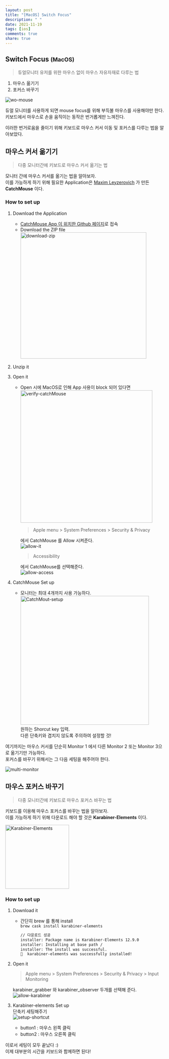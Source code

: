 ```yaml
---
layout: post
title: "[MacOS] Switch Focus"
description: " "
date: 2021-11-19
tags: [ios]
comments: true
share: true
---
```


## Switch Focus <small>(MacOS)</small>
> 듀얼모니터 유저를 위한 마우스 없이 마우스 자유자재로 다루는 법

1. 마우스 옮기기
2. 포커스 바꾸기

![wo-mouse](https://user-images.githubusercontent.com/48475824/74578733-ac927b80-4fd9-11ea-92cd-475d70ba3806.png)  

듀얼 모니터를 사용하게 되면 mouse focus를 위해 부득불 마우스를 사용해야만 한다.  
키보드에서 마우스로 손을 움직이는 동작은 번거롭게만 느껴진다.   

이러한 번거로움을 줄이기 위해 키보드로 마우스 커서 이동 및 포커스를 다루는 법을 알아보았다. 



## 마우스 커서 옮기기
> 다중 모니터간에 키보드로 마우스 커서 옮기는 법
 
모니터 간에 마우스 커서를 옮기는 법을 알아보자.  
이를 가능하게 하기 위해 필요한 Application은 [Maxim Leyzerovich](http://round.is/about/) 가 만든 **CatchMouse** 이다.  

### How to set up
1. Download the Application  
   * [CatchMouse App 이 위치한 Github 페이지](https://github.com/round/CatchMouse)로 접속
   * Download the ZIP file  
      <img width="395" alt="download-zip" src="https://user-images.githubusercontent.com/48475824/74579299-f6c92c00-4fdc-11ea-9ea7-62a36619ddf0.png">
1. Unzip it
1. Open it
     * Open 시에 MacOS로 인해 App 사용이 block 되어 있다면  
        <img width="414" alt="verify-catchMouse" src="https://user-images.githubusercontent.com/48475824/74579480-33495780-4fde-11ea-8f25-16b8e9643690.png">  
        > Apple menu > System Preferences > Security & Privacy  

        에서 CatchMouse 를 Allow 시켜준다.  
        ![allow-it](https://user-images.githubusercontent.com/48475824/74579620-2d07ab00-4fdf-11ea-98de-66640ba7b125.png)  
        > Accessibility 
        
        에서 CatchMouse를 선택해준다.  
        ![allow-access](https://user-images.githubusercontent.com/48475824/74579660-912a6f00-4fdf-11ea-9d3e-73fbd82de722.png)

1. CatchMouse Set up
     * 모니터는 최대 4개까지 사용 가능하다.  
       <img width="403" alt="CatchMout-setup" src="https://user-images.githubusercontent.com/48475824/74579392-7d7e0900-4fdd-11ea-98d9-f1a9f021d685.png">  
    원하는 Shorcut key 입력.  
    다른 단축키와 겹치지 않도록 주의하여 설정할 것!

여기까지는 마우스 커서를 단순히 Monitor 1 에서 다른 Monitor 2 또는 Monitor 3으로 옮기기만 가능하다.   
포커스를 바꾸기 위해서는 그 다음 세팅을 해주어야 한다.  

![multi-monitor](https://user-images.githubusercontent.com/48475824/74579026-4ad31100-4fdb-11ea-8dbe-a717de45fea2.png)



## 마우스 포커스 바꾸기  
> 다중 모니터간에 키보드로 마우스 포커스 바꾸는 법  

키보드를 이용해 마우스 포커스를 바꾸는 법을 알아보자.  
이를 가능하게 하기 위해 다운로드 해야 할 것은 **Karabiner-Elements** 이다.

<img width="200" alt="Karabiner-Elements" src="https://user-images.githubusercontent.com/48475824/74579866-5a555880-4fe1-11ea-867b-3ba35042c10a.png">


### How to set up
1. Download it
   * 간단히 brew 를 통해 install  
    <code>brew cask install karabiner-elements</code>  
      ```bash
      // 다운로드 성공
      installer: Package name is Karabiner-Elements 12.9.0
      installer: Installing at base path /
      installer: The install was successful.
      🍺  karabiner-elements was successfully installed!
      ```
1. Open it  
   > Apple menu > System Preferences > Security & Privacy > Input Monitoring  

   karabiner_grabber 와 karabiner_observer 두개를 선택해 준다.  
   ![allow-karabiner](https://user-images.githubusercontent.com/48475824/74579944-2d557580-4fe2-11ea-8caf-0bda5b9f7f8e.png)
2. Karabiner-elements Set up  
   단축키 세팅해주기  
   ![setup-shortcut](https://user-images.githubusercontent.com/48475824/74579966-5d9d1400-4fe2-11ea-84f7-81a8ce81d4da.png)  
   * button1 : 마우스 왼쪽 클릭
   * button2 : 마우스 오른쪽 클릭


이로서 세팅이 모두 끝났다 :)  
이제 대부분의 시간을 키보드와 함께하면 된다!
